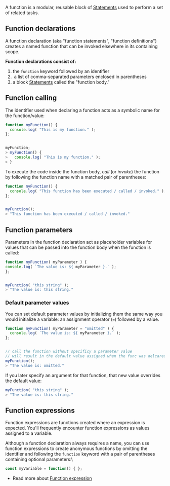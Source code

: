 A function is a modular, reusable block of [Statements](Statements.md) used to perform a set of related tasks.

## Function declarations

A function declaration (aka "function statements", "function definitions") creates a named function that can be invoked elsewhere in its containing scope.

**Function declarations consist of:**
1. the `function` keyword followed by an identifier
2.  a list of comma-separated parameters enclosed in parentheses
3. a block [Statements](Statements.md) called the "function body."

## Function calling

The identifier used when declaring a function acts as a symbolic name for the function/value:

```js
function myFunction() {
  console.log( "This is my function." );
};


myFunction;
> myFunction() {   
>   console.log( "This is my function." );
> }
```

To execute the code inside the function body, _call_ (or _invoke_) the function by following the function name with a matched pair of parentheses:

```js
function myFunction() {
  console.log( "This function has been executed / called / invoked." );
};


myFunction();
> "This function has been executed / called / invoked."
```

## Function parameters

Parameters in the function declaration act as placeholder variables for values that can be passed into the function body when the function is called:

```js
function myFunction( myParameter ) {   
console.log( `The value is: ${ myParameter }.` );
};


myFunction( "this string" );
> "The value is: this string."
```

### Default parameter values

You can set default parameter values by initializing them the same way you would initialize a variable: an assignment operator (`=`) followed by a value. 

```js
function myFunction( myParameter = "omitted" ) {   
  console.log( `The value is: ${ myParameter }.` );
};


// call the function without specificy a parameter value
// will result in the default value assigned when the func was delcared
myFunction();
> "The value is: omitted."
```

If you later specify an argument for that function, that new value overrides the default value:


```js
myFunction( "this string" );
> "The value is: this string."
```


## Function expressions

Function expressions are functions created where an expression is expected. You'll frequently encounter function expressions as values assigned to a variable.

Although a function declaration always requires a name, you can use function expressions to create anonymous functions by omitting the identifier and following the `function` keyword with a pair of parentheses containing optional parameters:\

```js
const myVariable = function() { };
```

- Read more about [Function expression](Function%20expression.md)

